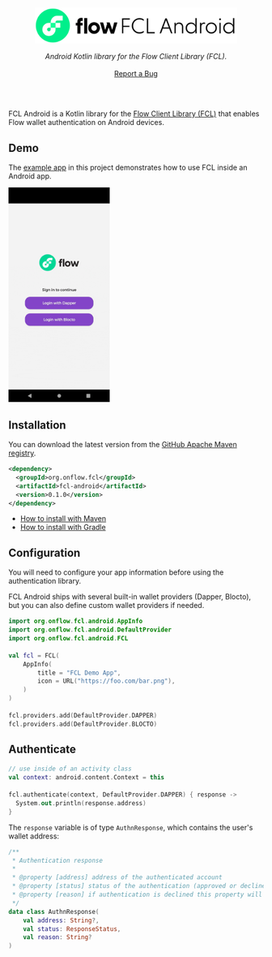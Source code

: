 <br />
<p align="center">
  <a href="">
    <img src="./fcl-android.svg" alt="Logo" width="400" height="auto">
  </a>

  <p align="center">
    <i>Android Kotlin library for the Flow Client Library (FCL).</i>
    <br />
    <br />
    <a href="https://github.com/onflow/fcl-android/issues">Report a Bug</a>
</p>
<br />
<br />

FCL Android is a Kotlin library for the [Flow Client Library (FCL)](https://docs.onflow.org/fcl/)
that enables Flow wallet authentication on Android devices.

## Demo

The [example app](/example) in this project demonstrates how to use FCL inside an Android app.

<img src="/example/fcl-android-demo-dapper.gif" width="200" />

## Installation

You can download the latest version from the [GitHub Apache Maven registry](https://github.com/onflow/fcl-android/packages).

```xml
<dependency>
  <groupId>org.onflow.fcl</groupId>
  <artifactId>fcl-android</artifactId>
  <version>0.1.0</version>
</dependency>
```

- [How to install with Maven](https://docs.github.com/en/packages/working-with-a-github-packages-registry/working-with-the-apache-maven-registry#installing-a-package)
- [How to install with Gradle](https://docs.github.com/en/packages/working-with-a-github-packages-registry/working-with-the-gradle-registry#using-a-published-package)

## Configuration

You will need to configure your app information before using the authentication library.

FCL Android ships with several built-in wallet providers (Dapper, Blocto),
but you can also define custom wallet providers if needed.

```kotlin
import org.onflow.fcl.android.AppInfo
import org.onflow.fcl.android.DefaultProvider
import org.onflow.fcl.android.FCL

val fcl = FCL(
    AppInfo(
        title = "FCL Demo App",
        icon = URL("https://foo.com/bar.png"),
    )
)

fcl.providers.add(DefaultProvider.DAPPER)
fcl.providers.add(DefaultProvider.BLOCTO)
```

## Authenticate 

```kotlin
// use inside of an activity class
val context: android.content.Context = this

fcl.authenticate(context, DefaultProvider.DAPPER) { response ->
  System.out.println(response.address)
}
```

The `response` variable is of type `AuthnResponse`, which contains the user's wallet address:

```kotlin
/**
 * Authentication response
 * 
 * @property [address] address of the authenticated account
 * @property [status] status of the authentication (approved or declined)
 * @property [reason] if authentication is declined this property will contain more description
 */
data class AuthnResponse(
    val address: String?,
    val status: ResponseStatus,
    val reason: String?
)
```
